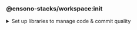 <!-- markdownlint-disable MD041 -->

### @ensono-stacks/workspace:init

<details>
<summary>Set up libraries to manage code & commit quality</summary>
Set up libraries to manage code & commit quality, keeping projects consistent and will generally be useful in any workspace.

## Prerequisites

To scaffold your workspace with FE and deployment/infrastructure there is a dependency on the `stacks` -> `config` & `executedGenerators` fields within `nx.json`.
If you have already run the Stacks CLI these fields will be automatically populated. Alternatively, if you created your workspace with `create-stacks-workspace`, these fields will have been populated if you passed in the relevant CLI arguments.
If you are Stackifying an existing Nx workspace, this must be added manually - an example `stacks` field can be seen here:

```json
{
  "stacks": {
    "config": {
      "business": {
        "company": "Ensono",
        "domain": "stacks",
        "component": "nx"
      },
      "domain": {
        "internal": "test.com",
        "external": "test.dev"
      },
      "cloud": {
        "platform": "azure",
        "region": "euw"
      },
      "pipeline": "azdo",
      "terraform": {
        "group": "terraform-group",
        "storage": "terraform-storage",
        "container": "terraform-container"
      },
      "vcs": {
        "type": "github",
        "url": "remote.git"
      }
    },
    "executedGenerators": {
      "project": {},
      "workspace": []
    }
  }
}
```

Please see the [Stacks CLI documentation](/docs/stackscli/about) for information on each of these values.

## Usage

Initialise your NX workspace with stacks with the following command:

```bash
nx g @ensono-stacks/workspace:init
```

### Command line arguments

Interactive options can instead be passed via the command line:

| Option       | Description                    | Type    | Accepted Values | Default |
| ------------ | ------------------------------ | ------- | --------------- | ------- |
| --husky      | Install & configure husky      | boolean | [true, false]   | true    |
| --commitizen | Install & configure commitizen | boolean | [true, false]   | true    |
| --eslint     | Install & configure eslint     | boolean | [true, false]   | true    |

### Generator Output

Files updated: package.json

Files created:

```cs
├── workspace root
│   ├── .husky
│   ├── ├── commit-msg
│   ├── ├── pre-commit
│   ├── ├── prepare-commit-msg
│   ├── .eslintrc.json
│   ├── commitlint.config.js
│   ├── tsconfig.base.json
```

#### Commit management

Keeping commits well-structured and clear is key to enabling collaboration on a project. This generator initialises three tools to empower consistent commits:

- [Commitizen](https://www.npmjs.com/package/commitizen) - Interactive tool that helps to build constructive messages on commit. The generator adds commitizen config to the package.json:

```json title="Commitizen config"
"config": {
    "commitizen": {
        "path": "@commitlint/cz-commit-lint"
    }
  }
```

- [Commitlint](https://commitlint.js.org/) - Standardised commit message format to make reading commit history easy. The generator installs Commitlint and uses it for commitizen config.
- [Husky](https://typicode.github.io/husky/#/) - Git hook management tool. The generator adds a `prepare` script to ensure husky is always installed:

```json title="Husky install script"
"scripts": {
    "prepare": "husky install"
  },
```

It also adds commitizen to the git `prepare-commit-msg` script, and Commitlint to the `commit-msg`. This means that you can simply run `git commit` and get the benefits of both tools.

#### Code quality management

Stacks projects use ESLint and Typescript to help maintain code quality. Using the same config in every Stacks project ensures consistency and allows developers to more easily onboard onto new projects.

This generator creates config files for both Typescript and ESLint and installs the relevant dependencies.

</details>
